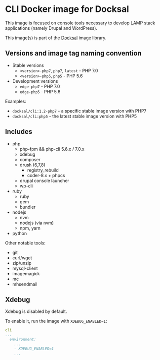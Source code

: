 # CLI Docker image for Docksal

This image is focused on console tools necessary to develop LAMP stack applications (namely Drupal and WordPress).

This image(s) is part of the [Docksal](http://docksal.io) image library.


## Versions and image tag naming convention

- Stable versions
  - `<version>-php7`, `php7`, `latest` - PHP 7.0
  - `<version>-php5`, `php5` - PHP 5.6
- Development versions
  - `edge-php7` - PHP 7.0
  - `edge-php5` - PHP 5.6

Examples:

- `docksal/cli:1.2-php7` - a specific stable image version with PHP7
- `docksal/cli:php5` - the latest stable image version with PHP5


## Includes

- php
  - php-fpm && php-cli 5.6.x / 7.0.x
  - xdebug
  - composer
  - drush (6,7,8)
    - registry_rebuild
    - coder-8.x + phpcs
  - drupal console launcher
  - wp-cli
- ruby
  - ruby
  - gem
  - bundler
- nodejs
  - nvm
  - nodejs (via nvm)
  - npm, yarn
- python

Other notable tools:

- git
- curl/wget
- zip/unzip
- mysql-client
- imagemagick
- mc
- mhsendmail

## Xdebug

Xdebug is disabled by default.

To enable it, run the image with `XDEBUG_ENABLED=1`:

```yml
cli
...
  environment:
    ...
    - XDEBUG_ENABLED=1
    ...
```
